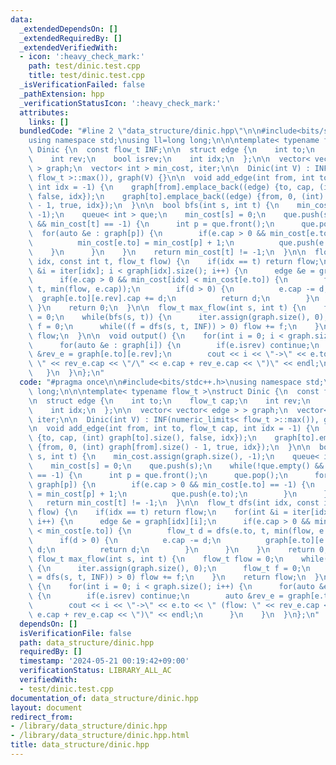 ```yaml
---
data:
  _extendedDependsOn: []
  _extendedRequiredBy: []
  _extendedVerifiedWith:
  - icon: ':heavy_check_mark:'
    path: test/dinic.test.cpp
    title: test/dinic.test.cpp
  _isVerificationFailed: false
  _pathExtension: hpp
  _verificationStatusIcon: ':heavy_check_mark:'
  attributes:
    links: []
  bundledCode: "#line 2 \"data_structure/dinic.hpp\"\n\n#include<bits/stdc++.h>\n\
    using namespace std;\nusing ll=long long;\n\n\ntemplate< typename flow_t >\nstruct\
    \ Dinic {\n  const flow_t INF;\n\n  struct edge {\n    int to;\n    flow_t cap;\n\
    \    int rev;\n    bool isrev;\n    int idx;\n  };\n\n  vector< vector< edge >\
    \ > graph;\n  vector< int > min_cost, iter;\n\n  Dinic(int V) : INF(numeric_limits<\
    \ flow_t >::max()), graph(V) {}\n\n  void add_edge(int from, int to, flow_t cap,\
    \ int idx = -1) {\n    graph[from].emplace_back((edge) {to, cap, (int) graph[to].size(),\
    \ false, idx});\n    graph[to].emplace_back((edge) {from, 0, (int) graph[from].size()\
    \ - 1, true, idx});\n  }\n\n  bool bfs(int s, int t) {\n    min_cost.assign(graph.size(),\
    \ -1);\n    queue< int > que;\n    min_cost[s] = 0;\n    que.push(s);\n    while(!que.empty()\
    \ && min_cost[t] == -1) {\n      int p = que.front();\n      que.pop();\n    \
    \  for(auto &e : graph[p]) {\n        if(e.cap > 0 && min_cost[e.to] == -1) {\n\
    \          min_cost[e.to] = min_cost[p] + 1;\n          que.push(e.to);\n    \
    \    }\n      }\n    }\n    return min_cost[t] != -1;\n  }\n\n  flow_t dfs(int\
    \ idx, const int t, flow_t flow) {\n    if(idx == t) return flow;\n    for(int\
    \ &i = iter[idx]; i < graph[idx].size(); i++) {\n      edge &e = graph[idx][i];\n\
    \      if(e.cap > 0 && min_cost[idx] < min_cost[e.to]) {\n        flow_t d = dfs(e.to,\
    \ t, min(flow, e.cap));\n        if(d > 0) {\n          e.cap -= d;\n        \
    \  graph[e.to][e.rev].cap += d;\n          return d;\n        }\n      }\n   \
    \ }\n    return 0;\n  }\n\n  flow_t max_flow(int s, int t) {\n    flow_t flow\
    \ = 0;\n    while(bfs(s, t)) {\n      iter.assign(graph.size(), 0);\n      flow_t\
    \ f = 0;\n      while((f = dfs(s, t, INF)) > 0) flow += f;\n    }\n    return\
    \ flow;\n  }\n\n  void output() {\n    for(int i = 0; i < graph.size(); i++) {\n\
    \      for(auto &e : graph[i]) {\n        if(e.isrev) continue;\n        auto\
    \ &rev_e = graph[e.to][e.rev];\n        cout << i << \"->\" << e.to << \" (flow:\
    \ \" << rev_e.cap << \"/\" << e.cap + rev_e.cap << \")\" << endl;\n      }\n \
    \   }\n  }\n};\n"
  code: "#pragma once\n\n#include<bits/stdc++.h>\nusing namespace std;\nusing ll=long\
    \ long;\n\n\ntemplate< typename flow_t >\nstruct Dinic {\n  const flow_t INF;\n\
    \n  struct edge {\n    int to;\n    flow_t cap;\n    int rev;\n    bool isrev;\n\
    \    int idx;\n  };\n\n  vector< vector< edge > > graph;\n  vector< int > min_cost,\
    \ iter;\n\n  Dinic(int V) : INF(numeric_limits< flow_t >::max()), graph(V) {}\n\
    \n  void add_edge(int from, int to, flow_t cap, int idx = -1) {\n    graph[from].emplace_back((edge)\
    \ {to, cap, (int) graph[to].size(), false, idx});\n    graph[to].emplace_back((edge)\
    \ {from, 0, (int) graph[from].size() - 1, true, idx});\n  }\n\n  bool bfs(int\
    \ s, int t) {\n    min_cost.assign(graph.size(), -1);\n    queue< int > que;\n\
    \    min_cost[s] = 0;\n    que.push(s);\n    while(!que.empty() && min_cost[t]\
    \ == -1) {\n      int p = que.front();\n      que.pop();\n      for(auto &e :\
    \ graph[p]) {\n        if(e.cap > 0 && min_cost[e.to] == -1) {\n          min_cost[e.to]\
    \ = min_cost[p] + 1;\n          que.push(e.to);\n        }\n      }\n    }\n \
    \   return min_cost[t] != -1;\n  }\n\n  flow_t dfs(int idx, const int t, flow_t\
    \ flow) {\n    if(idx == t) return flow;\n    for(int &i = iter[idx]; i < graph[idx].size();\
    \ i++) {\n      edge &e = graph[idx][i];\n      if(e.cap > 0 && min_cost[idx]\
    \ < min_cost[e.to]) {\n        flow_t d = dfs(e.to, t, min(flow, e.cap));\n  \
    \      if(d > 0) {\n          e.cap -= d;\n          graph[e.to][e.rev].cap +=\
    \ d;\n          return d;\n        }\n      }\n    }\n    return 0;\n  }\n\n \
    \ flow_t max_flow(int s, int t) {\n    flow_t flow = 0;\n    while(bfs(s, t))\
    \ {\n      iter.assign(graph.size(), 0);\n      flow_t f = 0;\n      while((f\
    \ = dfs(s, t, INF)) > 0) flow += f;\n    }\n    return flow;\n  }\n\n  void output()\
    \ {\n    for(int i = 0; i < graph.size(); i++) {\n      for(auto &e : graph[i])\
    \ {\n        if(e.isrev) continue;\n        auto &rev_e = graph[e.to][e.rev];\n\
    \        cout << i << \"->\" << e.to << \" (flow: \" << rev_e.cap << \"/\" <<\
    \ e.cap + rev_e.cap << \")\" << endl;\n      }\n    }\n  }\n};\n"
  dependsOn: []
  isVerificationFile: false
  path: data_structure/dinic.hpp
  requiredBy: []
  timestamp: '2024-05-21 00:19:42+09:00'
  verificationStatus: LIBRARY_ALL_AC
  verifiedWith:
  - test/dinic.test.cpp
documentation_of: data_structure/dinic.hpp
layout: document
redirect_from:
- /library/data_structure/dinic.hpp
- /library/data_structure/dinic.hpp.html
title: data_structure/dinic.hpp
---
```

